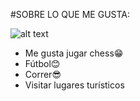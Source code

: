 #SOBRE LO QUE ME GUSTA:

![alt text](https://cdn.pixabay.com/photo/2012/06/19/10/32/owl-50267_960_720.jpg)

- Me gusta jugar chess😁
- Fútbol😊
- Correr😎
- Visitar lugares turísticos
